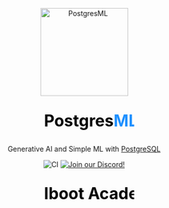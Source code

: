 <p align="center">
  <a href="https://postgresml.org/">
    <img src="https://postgresml.org/dashboard/static/images/owl_gradient.svg" width="175" alt="PostgresML">
  </a>
</p>
  
<h2 align="center">
  <a href="https://postgresml.org/">
    <svg version="1.1"
        xmlns="http://www.w3.org/2000/svg"
        xmlns:xlink="http://www.w3.org/1999/xlink"
        width="200" height="50"
    >
        <text font-size="32" x="20" y="32">
            <tspan fill="white" style="mix-blend-mode: difference;">Postgres</tspan><tspan fill="dodgerblue">ML</tspan>
        </text>
    </svg>
  </a>
</h2>

<p align="center">
    Generative AI and Simple ML with 
    <a href="https://www.postgresql.org/" target="_blank">PostgreSQL</a>
</p>

<p align="center">
    <img alt="CI" src="https://github.com/postgresml/postgresml/actions/workflows/ci.yml/badge.svg" />
    <a href="https://discord.gg/DmyJP3qJ7U" target="_blank">
        <img src="https://img.shields.io/discord/1013868243036930099" alt="Join our Discord!" />
    </a>
</p>

<h2 align="center">
  <a href="https://www.facebook.com/itspool/">
    <svg version="1.1"
        xmlns="http://www.w3.org/2000/svg"
        xmlns:xlink="http://www.w3.org/1999/xlink"
        width="200" height="50"
    >
        <text font-size="32" x="20" y="32">
            <tspan fill="white" style="mix-blend-mode: difference;">Iboot Academy</tspan>
        </text>
    </svg>
  </a>
</h2>


